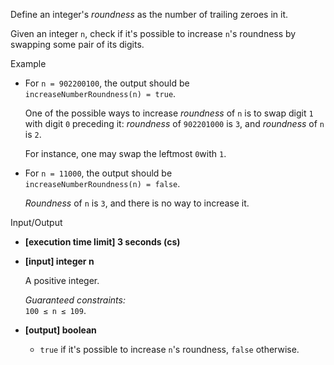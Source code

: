 
Define an integer's  _roundness_  as the number of trailing zeroes in it.

Given an integer  `n`, check if it's possible to increase  `n`'s roundness by swapping some pair of its digits.

Example

-   For  `n = 902200100`, the output should be  
    `increaseNumberRoundness(n) = true`.
    
    One of the possible ways to increase  _roundness_  of  `n`  is to swap digit  `1`  with digit  `0`  preceding it:  _roundness_  of  `902201000`  is  `3`, and  _roundness_  of  `n`  is  `2`.
    
    For instance, one may swap the leftmost  `0`with  `1`.
    
-   For  `n = 11000`, the output should be  
    `increaseNumberRoundness(n) = false`.
    
    _Roundness_  of  `n`  is  `3`, and there is no way to increase it.
    

Input/Output

-   **[execution time limit] 3 seconds (cs)**
    
-   **[input] integer n**
    
    A positive integer.
    
    _Guaranteed constraints:_  
    `100 ≤ n ≤ 109`.
    
-   **[output] boolean**
    
    -   `true`  if it's possible to increase  `n`'s roundness,  `false`  otherwise.